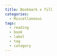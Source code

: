 ```yaml
---
title: Bookmark x fill
categories:
  - Miscellaneous
tags:
  - reading
  - book
  - label
  - tag
  - category
---
```

